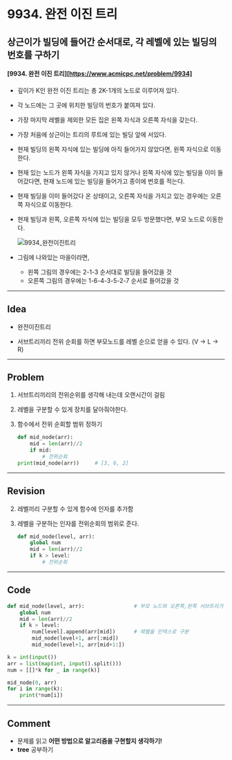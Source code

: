 # 9934. 완전 이진 트리

## 상근이가 빌딩에 들어간 순서대로, 각 레벨에 있는 빌딩의 번호를 구하기

#### [9934. 완전 이진 트리][https://www.acmicpc.net/problem/9934]

- 깊이가 K인 완전 이진 트리는 총 2K-1개의 노드로 이루어져 있다.

- 각 노드에는 그 곳에 위치한 빌딩의 번호가 붙여져 있다.

- 가장 마지막 레벨을 제외한 모든 집은 왼쪽 자식과 오른쪽 자식을 갖는다.

- 가장 처음에 상근이는 트리의 루트에 있는 빌딩 앞에 서있다.

- 현재 빌딩의 왼쪽 자식에 있는 빌딩에 아직 들어가지 않았다면, 왼쪽 자식으로 이동한다.

- 현재 있는 노드가 왼쪽 자식을 가지고 있지 않거나 왼쪽 자식에 있는 빌딩을 이미 들어갔다면, 현재 노드에 있는 빌딩을 들어가고 종이에 번호를 적는다.

- 현재 빌딩을 이미 들어갔다 온 상태이고, 오른쪽 자식을 가지고 있는 경우에는 오른쪽 자식으로 이동한다.

- 현재 빌딩과 왼쪽, 오른쪽 자식에 있는 빌딩을 모두 방문했다면, 부모 노드로 이동한다.

  ![9934_완전이진트리](https://user-images.githubusercontent.com/109335452/190840525-1a4754b8-3d35-4c71-aa09-2700687137ee.jpg)

- 그림에 나와있는 마을이라면, 

  - 왼쪽 그림의 경우에는 2-1-3 순서대로 빌딩을 들어갔을 것
  - 오른쪽 그림의 경우에는 1-6-4-3-5-2-7 순서로 들어갔을 것

---

## Idea

- 완전이진트리

- 서브트리끼리 전위 순회를 하면 부모노드를 레벨 순으로 얻을 수 있다. (V → L  → R)


---

## Problem

1. 서브트리끼리의 전위순위를 생각해 내는데 오랜시간이 걸림

2. 레벨을 구분할 수 있게  장치를 달아줘야한다.

3. 함수에서 전위 순회할 범위 정하기

   ```python
   def mid_node(arr):
       mid = len(arr)//2
       if mid:
           # 전위순회
   print(mid_node(arr))		# [3, 6, 2]
   ```


---

## Revision

2. 레벨끼리 구분할 수 있게 함수에 인자를 추가함

3. 레벨을 구분하는 인자를 전위순회의 범위로 준다.

   ```python
   def mid_node(level, arr):
       global num
       mid = len(arr)//2
       if k > level:
           # 전위순회
   ```


---

## Code

```python
def mid_node(level, arr):   			 # 부모 노드와 오른쪽,왼쪽 서브트리가 전위 순회를 한다고 생각
    global num
    mid = len(arr)//2
    if k > level:
        num[level].append(arr[mid])    	 # 레벨을 인덱스로 구분
        mid_node(level+1, arr[:mid])
        mid_node(level+1, arr[mid+1:])

k = int(input())
arr = list(map(int, input().split()))
num = [[]*k for _ in range(k)]

mid_node(0, arr)
for i in range(k):
    print(*num[i])
```

---

## Comment

- 문제를 읽고 **어떤 방법으로 알고리즘을 구현할지 생각하기!**
- **tree** 공부하기
